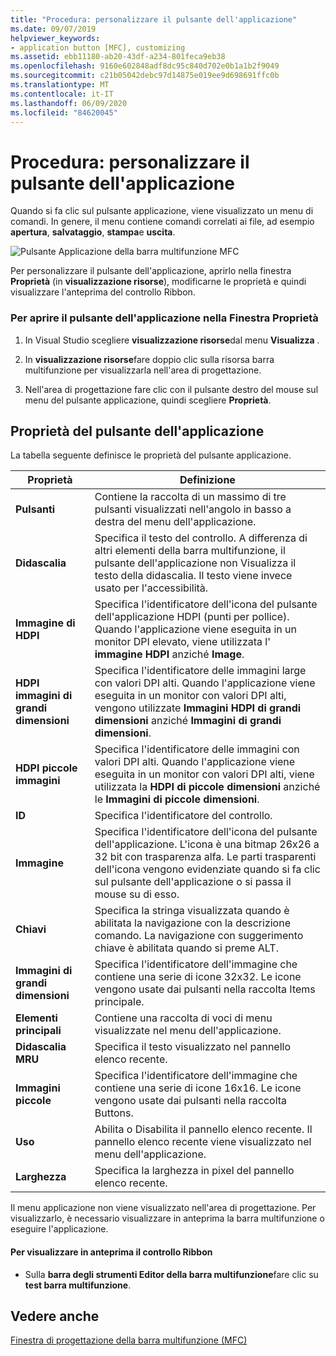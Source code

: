 ```yaml
---
title: "Procedura: personalizzare il pulsante dell'applicazione"
ms.date: 09/07/2019
helpviewer_keywords:
- application button [MFC], customizing
ms.assetid: ebb11180-ab20-43df-a234-801feca9eb38
ms.openlocfilehash: 9160e602848adf8dc95c840d702e0b1a1b2f9049
ms.sourcegitcommit: c21b05042debc97d14875e019ee9d698691ffc0b
ms.translationtype: MT
ms.contentlocale: it-IT
ms.lasthandoff: 06/09/2020
ms.locfileid: "84620045"
---
```

# <a name="how-to-customize-the-application-button"></a>Procedura: personalizzare il pulsante dell'applicazione

Quando si fa clic sul pulsante applicazione, viene visualizzato un menu di comandi. In genere, il menu contiene comandi correlati ai file, ad esempio **apertura**, **salvataggio**, **stampa**e **uscita**.

![Pulsante Applicazione della barra multifunzione MFC](../mfc/media/application_button.png "Pulsante Applicazione della barra multifunzione MFC")

Per personalizzare il pulsante dell'applicazione, aprirlo nella finestra **Proprietà** (in **visualizzazione risorse**), modificarne le proprietà e quindi visualizzare l'anteprima del controllo Ribbon.

### <a name="to-open-the-application-button-in-the-properties-window"></a>Per aprire il pulsante dell'applicazione nella Finestra Proprietà

1. In Visual Studio scegliere **visualizzazione risorse**dal menu **Visualizza** .

1. In **visualizzazione risorse**fare doppio clic sulla risorsa barra multifunzione per visualizzarla nell'area di progettazione.

1. Nell'area di progettazione fare clic con il pulsante destro del mouse sul menu del pulsante applicazione, quindi scegliere **Proprietà**.

## <a name="application-button-properties"></a>Proprietà del pulsante dell'applicazione

La tabella seguente definisce le proprietà del pulsante applicazione.

|Proprietà|Definizione|
|--------------|----------------|
|**Pulsanti**|Contiene la raccolta di un massimo di tre pulsanti visualizzati nell'angolo in basso a destra del menu dell'applicazione.|
|**Didascalia**|Specifica il testo del controllo. A differenza di altri elementi della barra multifunzione, il pulsante dell'applicazione non Visualizza il testo della didascalia. Il testo viene invece usato per l'accessibilità.|
|**Immagine di HDPI**|Specifica l'identificatore dell'icona del pulsante dell'applicazione HDPI (punti per pollice). Quando l'applicazione viene eseguita in un monitor DPI elevato, viene utilizzata l' **immagine HDPI** anziché **Image**.|
|**HDPI immagini di grandi dimensioni**|Specifica l'identificatore delle immagini large con valori DPI alti. Quando l'applicazione viene eseguita in un monitor con valori DPI alti, vengono utilizzate **Immagini HDPI di grandi dimensioni** anziché **Immagini di grandi dimensioni**.|
|**HDPI piccole immagini**|Specifica l'identificatore delle immagini con valori DPI alti. Quando l'applicazione viene eseguita in un monitor con valori DPI alti, viene utilizzata la **HDPI di piccole dimensioni** anziché le **Immagini di piccole dimensioni**.|
|**ID**|Specifica l'identificatore del controllo.|
|**Immagine**|Specifica l'identificatore dell'icona del pulsante dell'applicazione. L'icona è una bitmap 26x26 a 32 bit con trasparenza alfa. Le parti trasparenti dell'icona vengono evidenziate quando si fa clic sul pulsante dell'applicazione o si passa il mouse su di esso.|
|**Chiavi**|Specifica la stringa visualizzata quando è abilitata la navigazione con la descrizione comando. La navigazione con suggerimento chiave è abilitata quando si preme ALT.|
|**Immagini di grandi dimensioni**|Specifica l'identificatore dell'immagine che contiene una serie di icone 32x32. Le icone vengono usate dai pulsanti nella raccolta Items principale.|
|**Elementi principali**|Contiene una raccolta di voci di menu visualizzate nel menu dell'applicazione.|
|**Didascalia MRU**|Specifica il testo visualizzato nel pannello elenco recente.|
|**Immagini piccole**|Specifica l'identificatore dell'immagine che contiene una serie di icone 16x16. Le icone vengono usate dai pulsanti nella raccolta Buttons.|
|**Uso**|Abilita o Disabilita il pannello elenco recente. Il pannello elenco recente viene visualizzato nel menu dell'applicazione.|
|**Larghezza**|Specifica la larghezza in pixel del pannello elenco recente.|

Il menu applicazione non viene visualizzato nell'area di progettazione. Per visualizzarlo, è necessario visualizzare in anteprima la barra multifunzione o eseguire l'applicazione.

#### <a name="to-preview-the-ribbon-control"></a>Per visualizzare in anteprima il controllo Ribbon

- Sulla **barra degli strumenti Editor della barra multifunzione**fare clic su **test barra multifunzione**.

## <a name="see-also"></a>Vedere anche

[Finestra di progettazione della barra multifunzione (MFC)](ribbon-designer-mfc.md)
